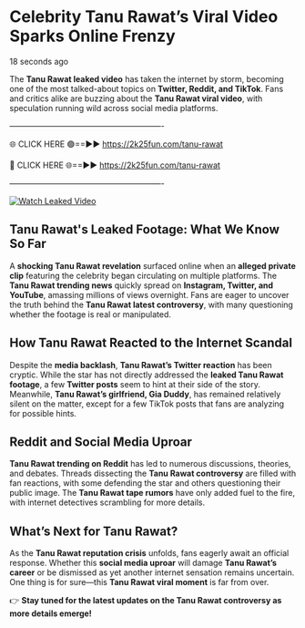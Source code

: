 # Celebrity Tanu Rawat’s Viral Video Sparks Online Frenzy

18 seconds ago

The **Tanu Rawat leaked video** has taken the internet by storm, becoming one of the most talked-about topics on **Twitter, Reddit, and TikTok**. Fans and critics alike are buzzing about the **Tanu Rawat viral video**, with speculation running wild across social media platforms.

———————————————————-

🌐 CLICK HERE 🟢==►► https://2k25fun.com/tanu-rawat

🔴 CLICK HERE 🌐==►► https://2k25fun.com/tanu-rawat

———————————————————-

[![Watch Leaked Video](https://miro.medium.com/v2/resize:fit:828/format:webp/1*cilzJN44JGOrTw9NJCrNHA.gif "Watch Leaked Video")](https://2k25fun.com/tanu-rawat)

## **Tanu Rawat's Leaked Footage: What We Know So Far**  
A **shocking Tanu Rawat revelation** surfaced online when an **alleged private clip** featuring the celebrity began circulating on multiple platforms. The **Tanu Rawat trending news** quickly spread on **Instagram, Twitter, and YouTube**, amassing millions of views overnight. Fans are eager to uncover the truth behind the **Tanu Rawat latest controversy**, with many questioning whether the footage is real or manipulated.  

## **How Tanu Rawat Reacted to the Internet Scandal**  
Despite the **media backlash**, **Tanu Rawat’s Twitter reaction** has been cryptic. While the star has not directly addressed the **leaked Tanu Rawat footage**, a few **Twitter posts** seem to hint at their side of the story. Meanwhile, **Tanu Rawat’s girlfriend, Gia Duddy**, has remained relatively silent on the matter, except for a few TikTok posts that fans are analyzing for possible hints.  

## **Reddit and Social Media Uproar**  
**Tanu Rawat trending on Reddit** has led to numerous discussions, theories, and debates. Threads dissecting the **Tanu Rawat controversy** are filled with fan reactions, with some defending the star and others questioning their public image. The **Tanu Rawat tape rumors** have only added fuel to the fire, with internet detectives scrambling for more details.  

## **What’s Next for Tanu Rawat?**  
As the **Tanu Rawat reputation crisis** unfolds, fans eagerly await an official response. Whether this **social media uproar** will damage **Tanu Rawat’s career** or be dismissed as yet another internet sensation remains uncertain. One thing is for sure—this **Tanu Rawat viral moment** is far from over.  

👉 **Stay tuned for the latest updates on the Tanu Rawat controversy as more details emerge!**  